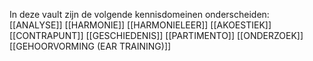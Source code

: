 In deze vault zijn de volgende kennisdomeinen onderscheiden:
[[ANALYSE]]
[[HARMONIE]]
[[HARMONIELEER]]
[[AKOESTIEK]]
[[CONTRAPUNT]]
[[GESCHIEDENIS]]
[[PARTIMENTO]]
[[ONDERZOEK]]
[[GEHOORVORMING (EAR TRAINING)]]